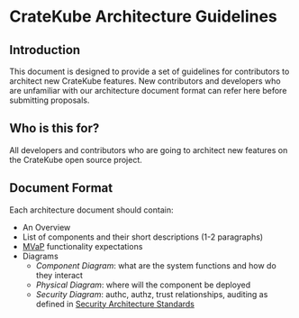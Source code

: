 # CrateKube Architecture Guidelines


## Introduction
This document is designed to provide a set of guidelines for contributors to architect new CrateKube features.  New 
contributors and developers who are unfamiliar with our architecture document format can refer here before submitting proposals.

## Who is this for?
All developers and contributors who are going to architect new features on the CrateKube open source project.

## Document Format
Each architecture document should contain:

- An Overview
- List of components and their short descriptions (1-2 paragraphs)
- [MVaP](https://www.toptal.com/designers/product-design/minimum-valuable-product) functionality expectations
- Diagrams
  - _Component Diagram_:  what are the system functions and how do they interact
  - _Physical Diagram_:  where will the component be deployed
  - _Security Diagram_:  authc, authz, trust relationships, auditing as defined in [Security Architecture Standards](./Security%20Architecture%20Standards.md)
 
